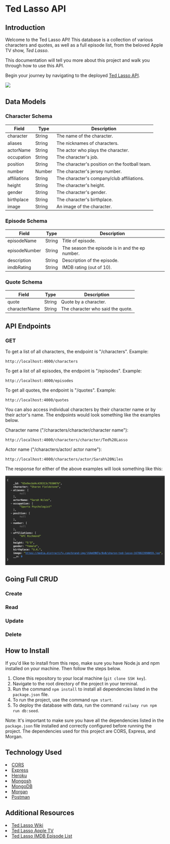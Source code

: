 <h1>Ted Lasso API</h1>

## Introduction

Welcome to the Ted Lasso API! This database is a collection of various characters and quotes, as well as a full episode list, from the beloved Apple TV show, <em>Ted Lasso</em>.

This documentation will tell you more about this project and walk you through how to use this API.

Begin your journey by navigating to the deployed <a href="">Ted Lasso API</a>.

<img src="https://www.apple.com/newsroom/images/product/apple-tv-plus/standard/Apple_Ted-Lasso_hero_09192021_big.jpg.slideshow-xlarge_2x.jpg">

## Data Models

### Character Schema

| Field          | Type    | Description                                   |
| -------------- | ------- | --------------------------------------------- |
| character      | String  | The name of the character.                    |
| aliases        | String  | The nicknames of characters.                  |
| actorName      | String  | The actor who plays the character.            |
| occupation     | String  | The character's job.                          |
| position       | String  | The character's position on the football team. |
| number         | Number  | The character's jersey number.                |
| affiliations   | String  | The character's company/club affiliations.    |
| height         | String  | The character's height.                       |
| gender         | String  | The character's gender.                       |
| birthplace     | String  | The character's birthplace.                   |
| image          | String  | An image of the character.                    |

### Episode Schema

| Field          | Type    | Description                                   |
| -------------- | ------- | --------------------------------------------- |
| episodeName    | String  | Title of episode.                             |
| episodeNumber  | String  | The season the episode is in and the ep number. |
| description    | String  | Description of the episode.                   |
| imdbRating     | String  | IMDB rating (out of 10).                      |

### Quote Schema

| Field          | Type    | Description                                   |
| -------------- | ------- | --------------------------------------------- |
| quote          | String  | Quote by a character.                         |
| characterName  | String  | The character who said the quote.             |

## API Endpoints

### GET

To get a list of all characters, the endpoint is "/characters". Example:

```
http://localhost:4000/characters
```

To get a list of all episodes, the endpoint is "/episodes". Example:

```
http://localhost:4000/episodes
```

To get all quotes, the endpoint is "/quotes".
Example:

```
http://localhost:4000/quotes
```

You can also access individual characters by their character name or by their actor's name. The endpoints would look something like the examples below.

Character name ("/characters/character/character name"):

```
http://localhost:4000/characters/character/Ted%20Lasso
```

Actor name ("/characters/actor/ actor name"):

```
http://localhost:4000/characters/actor/Sarah%20Niles
```

The response for either of the above examples will look something like this:

<img src="exampleres.png"></img>

## Going Full CRUD

### Create

### Read

### Update

### Delete


## How to Install

If you'd like to install from this repo, make sure you have Node.js and npm installed on your machine. Then follow the steps below.

1. Clone this repository to your local machine (`git clone SSH key`).
2. Navigate to the root directory of the project in your terminal.
3. Run the command `npm install` to install all dependencies listed in the `package.json` file.
4. To run the project, use the command `npm start`.
5. To deploy the database with data, run the command `railway run npm run db:seed`.

Note: It's important to make sure you have all the dependencies listed in the `package.json` file installed and correctly configured before running the project. The dependencies used for this project are CORS, Express, and Morgan.



## Technology Used

<li><a href="https://developer.mozilla.org/en-US/docs/Web/HTTP/CORS">CORS</a></li>
<li><a href="https://expressjs.com/">Express</a></li>
<li><a href="https://www.heroku.com/?utm_source=google&utm_medium=paid_search&utm_campaign=amer_heraw&utm_content=general-branded-search-rsa&utm_term=heroku&gad_source=1&gclid=CjwKCAiAxaCvBhBaEiwAvsLmWIODeYAx0sDtALxO4HmrZ01pH2mHJl_tPb6sXLFuT39og4AgMDBlwxoCmb0QAvD_BwE">Heroku</a></li>
<li><a href="https://www.mongodb.com/docs/mongodb-shell/">Mongosh</a></li>
<li><a href="https://www.mongodb.com/docs/mongodb-shell/">MongoDB</a></li>
<li><a href="https://www.npmjs.com/package/morgan">Morgan</a></li>
<li><a href="https://www.postman.com/">Postman</a></li>

## Additional Resources

<li><a href="https://ted-lasso.fandom.com/wiki/Ted_Lasso_Wiki">Ted Lasso Wiki</a></li>
<li><a href="https://tv.apple.com/us/show/ted-lasso/umc.cmc.vtoh0mn0xn7t3c643xqonfzy?mttn3pid=Google%20AdWords&mttnagencyid=a5e&mttncc=US&mttnsiteid=143238&mttnsubad=OUS2019863_1-688167383417-c&mttnsubkw=105373391198__wAojZMzu_&mttnsubplmnt=_adext_">Ted Lasso Apple TV</a></li>
<li><a href="https://www.imdb.com/title/tt10986410/episodes/?season=1">Ted Lasso IMDB Episode List</a></li>



